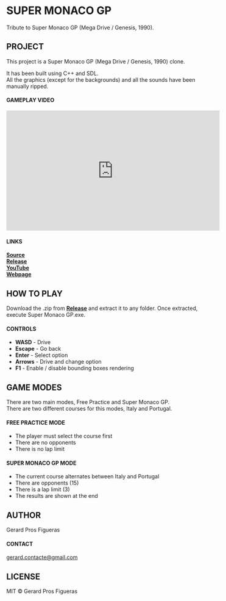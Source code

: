 # SUPER MONACO GP

Tribute to Super Monaco GP (Mega Drive / Genesis, 1990).

## PROJECT

This project is a Super Monaco GP (Mega Drive / Genesis, 1990) clone.

It has been built using C++ and SDL.  
All the graphics (except for the backgrounds) and all the sounds have been manually ripped.

#### GAMEPLAY VIDEO

<iframe width="560" height="315" src="https://www.youtube.com/embed/T66nmvh3OMs" frameborder="0" allowfullscreen></iframe>

#### LINKS

**[Source](https://github.com/gerardpf2/SuperMonacoGP)**  
**[Release](https://github.com/gerardpf2/SuperMonacoGP/releases)**  
**[YouTube](https://youtu.be/T66nmvh3OMs)**  
**[Webpage](https://gerardpf2.github.io/SuperMonacoGP/)**

## HOW TO PLAY

Download the .zip from **[Release](https://github.com/gerardpf2/SuperMonacoGP/releases)** and extract it to any folder. Once extracted, execute Super Monaco GP.exe.

#### CONTROLS

- **WASD** - Drive
- **Escape** - Go back
- **Enter** - Select option
- **Arrows** - Drive and change option
- **F1** - Enable / disable bounding boxes rendering

## GAME MODES

There are two main modes, Free Practice and Super Monaco GP.  
There are two different courses for this modes, Italy and Portugal.

#### FREE PRACTICE MODE

- The player must select the course first
- There are no opponents
- There is no lap limit

#### SUPER MONACO GP MODE

- The current course alternates between Italy and Portugal
- There are opponents (15)
- There is a lap limit (3)
- The results are shown at the end

## AUTHOR

Gerard Pros Figueras

#### CONTACT

gerard.contacte@gmail.com

## LICENSE

MIT © Gerard Pros Figueras